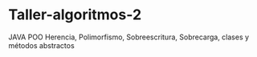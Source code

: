 # Taller-algoritmos-2
JAVA POO Herencia, Polimorfismo, Sobreescritura, Sobrecarga, clases y métodos abstractos
